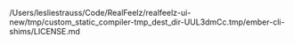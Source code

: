 /Users/lesliestrauss/Code/RealFeelz/realfeelz-ui-new/tmp/custom_static_compiler-tmp_dest_dir-UUL3dmCc.tmp/ember-cli-shims/LICENSE.md